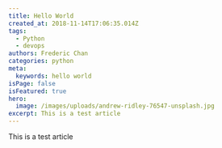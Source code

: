 ```yaml
---
title: Hello World
created_at: 2018-11-14T17:06:35.014Z
tags:
  - Python
  - devops
authors: Frederic Chan
categories: python
meta:
  keywords: hello world
isPage: false
isFeatured: true
hero:
  image: /images/uploads/andrew-ridley-76547-unsplash.jpg
excerpt: This is a test article
---
```

This is a test article
